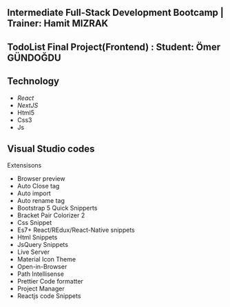 ##  Intermediate Full-Stack Development Bootcamp | Trainer: Hamit MIZRAK
## TodoList Final Project(Frontend) : Student: Ömer GÜNDOĞDU

## Technology
- *React*  
- *NextJS*
- Html5
- Css3
- Js

## Visual Studio codes
Extensisons
- Browser preview
- Auto Close tag
- Auto import
- Auto rename tag
- Bootstrap 5 Quick Snipperts
- Bracket Pair Colorizer 2
- Css Snippet
- Es7+ React/REdux/React-Native snippets
- Html Snippets
- JsQuery Snippets
- Live Server
- Material Icon Theme
- Open-in-Browser
- Path Intellisense
- Prettier Code formatter
- Project Manager
- Reactjs code Snippets